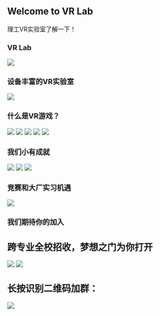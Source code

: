 ## Welcome to VR Lab

  理工VR实验室了解一下！

### VR Lab
![](理工VR实验室_网站介绍/实验室介绍/介绍1.jpg)

### 设备丰富的VR实验室
![](丰富的VR科技设备.jpg)

### 什么是VR游戏？
![](理工VR实验室_网站介绍/技术方向丰富/幻灯片18.jpg)
![](理工VR实验室_网站介绍/实验室介绍/介绍2.jpg)
![](理工VR实验室_网站介绍/实验室介绍/介绍3.jpg)
![](理工VR实验室_网站介绍/实验室介绍/介绍4.jpg)
![](理工VR实验室_网站介绍/实验室介绍/介绍5.jpg)

### 我们小有成就
![](理工VR实验室_网站介绍/成就/成就2.jpg)
![](理工VR实验室_网站介绍/成就/成就1.jpg)
![](理工VR实验室_网站介绍/成就/成就3.jpg)

### 竞赛和大厂实习机遇
![](理工VR实验室_网站介绍/技术方向丰富/幻灯片5.jpg)

### 我们期待你的加入
## 跨专业全校招收，梦想之门为你打开
![](理工VR实验室_网站介绍/招收各类人才/招人.jpg)
![](理工VR实验室_网站介绍/技术方向丰富/幻灯片10.jpg)
## 长按识别二维码加群：
![](VR群二维码.png)
